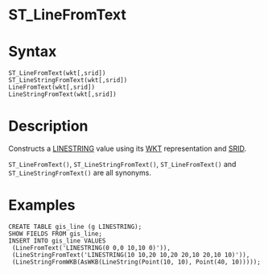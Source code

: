 # ST_LineFromText

#

# Syntax

```
ST_LineFromText(wkt[,srid])
ST_LineStringFromText(wkt[,srid])
LineFromText(wkt[,srid])
LineStringFromText(wkt[,srid])
```

#

# Description

Constructs a [LINESTRING](../wkb/linestringfromwkb.md) value using its [WKT](wkt-definition.md) representation and [SRID](/en/srid/).

`ST_LineFromText()`, `ST_LineStringFromText()`, `ST_LineFromText()` and `ST_LineStringFromText()` are all synonyms.

#

# Examples

```
CREATE TABLE gis_line (g LINESTRING);
SHOW FIELDS FROM gis_line;
INSERT INTO gis_line VALUES
 (LineFromText('LINESTRING(0 0,0 10,10 0)')),
 (LineStringFromText('LINESTRING(10 10,20 10,20 20,10 20,10 10)')),
 (LineStringFromWKB(AsWKB(LineString(Point(10, 10), Point(40, 10)))));
```